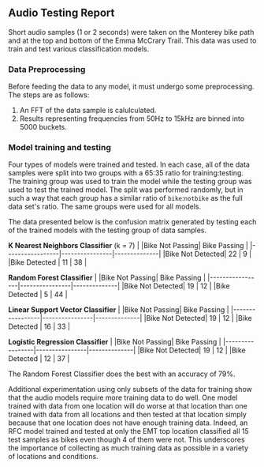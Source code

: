 ## Audio Testing Report

Short audio samples (1 or 2 seconds) were taken on the Monterey bike path and at the top and bottom of the Emma McCrary Trail. This data was used to train and test various classification models.

### Data Preprocessing

Before feeding the data to any model, it must undergo some preprocessing. The steps are as follows:

1. An FFT of the data sample is calulculated.
1. Results representing frequencies from 50Hz to 15kHz are binned into 5000 buckets.

### Model training and testing

Four types of models were trained and tested. In each case, all of the data samples were split into two groups with a 65:35 ratio for training:testing. The training group was used to train the model while the testing group was used to test the trained model. The split was performed randomly, but in such a way that each group has a similar ratio of `bike`:`notbike` as the full data set's ratio. The same groups were used for all models.

The data presented below is the confusion matrix generated by testing each of the trained models with the testing group of data samples.

**K Nearest Neighbors Classifier** (k = 7)
|                 |Bike Not Passing| Bike Passing |
|-----------------|----------------|--------------|
|Bike Not Detected|             22 |            9 |
|Bike Detected    |             11 |           38 |

**Random Forest Classifier**
|                 |Bike Not Passing| Bike Passing |
|-----------------|----------------|--------------|
|Bike Not Detected|             19 |           12 |
|Bike Detected    |              5 |           44 |

**Linear Support Vector Classifier**
|                 |Bike Not Passing| Bike Passing |
|-----------------|----------------|--------------|
|Bike Not Detected|             19 |           12 |
|Bike Detected    |             16 |           33 |

**Logistic Regression Classifier**
|                 |Bike Not Passing| Bike Passing |
|-----------------|----------------|--------------|
|Bike Not Detected|             19 |           12 |
|Bike Detected    |             12 |           37 |

The Random Forest Classifier does the best with an accuracy of 79%.

Additional experimentation using only subsets of the data for training show that the audio models require more training data to do well. One model trained with data from one location will do worse at that location than one trained with data from all locations and then tested at that location simply because that one location does not have enough training data. Indeed, an RFC model trained and tested at only the EMT top location classified all 15 test samples as bikes even though 4 of them were not. This underscores the importance of collecting as much training data as possible in a variety of locations and conditions.